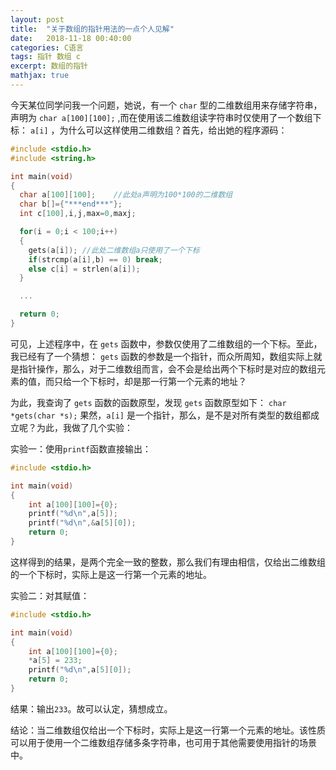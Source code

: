 ```yaml
---
layout: post
title:  "关于数组的指针用法的一点个人见解"
date:   2018-11-18 00:40:00
categories: C语言
tags: 指针 数组 c
excerpt: 数组的指针
mathjax: true
---
```


今天某位同学问我一个问题，她说，有一个 `char` 型的二维数组用来存储字符串，声明为 `char a[100][100];` ,而在使用该二维数组读字符串时仅使用了一个数组下标： `a[i]` ，为什么可以这样使用二维数组？首先，给出她的程序源码：

```c
#include <stdio.h>
#include <string.h>

int main(void)
{
  char a[100][100];    //此处a声明为100*100的二维数组
  char b[]={"***end***"};
  int c[100],i,j,max=0,maxj;

  for(i = 0;i < 100;i++)
  {
    gets(a[i]); //此处二维数组a只使用了一个下标
    if(strcmp(a[i],b) == 0) break;
    else c[i] = strlen(a[i]);
  }

  ...

  return 0;
}
```

可见，上述程序中，在 `gets` 函数中，参数仅使用了二维数组的一个下标。至此，我已经有了一个猜想： `gets` 函数的参数是一个指针，而众所周知，数组实际上就是指针操作，那么，对于二维数组而言，会不会是给出两个下标时是对应的数组元素的值，而只给一个下标时，却是那一行第一个元素的地址？

为此，我查询了 `gets` 函数的函数原型，发现 `gets` 函数原型如下：
`char *gets(char *s);`
果然，`a[i]` 是一个指针，那么，是不是对所有类型的数组都成立呢？为此，我做了几个实验：

实验一：使用`printf`函数直接输出：
```c
#include <stdio.h>

int main(void)
{
    int a[100][100]={0};
    printf("%d\n",a[5]);
    printf("%d\n",&a[5][0]);
    return 0;
}

```

这样得到的结果，是两个完全一致的整数，那么我们有理由相信，仅给出二维数组的一个下标时，实际上是这一行第一个元素的地址。

实验二：对其赋值：

```c
#include <stdio.h>

int main(void)
{
    int a[100][100]={0};
    *a[5] = 233;
    printf("%d\n",a[5][0]);
    return 0;
}
```

结果：输出`233`。故可以认定，猜想成立。


结论：当二维数组仅给出一个下标时，实际上是这一行第一个元素的地址。该性质可以用于使用一个二维数组存储多条字符串，也可用于其他需要使用指针的场景中。


